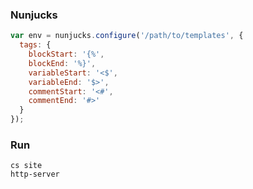 

### Nunjucks #

```javascript
var env = nunjucks.configure('/path/to/templates', {
  tags: {
    blockStart: '{%',
    blockEnd: '%}',
    variableStart: '<$',
    variableEnd: '$>',
    commentStart: '<#',
    commentEnd: '#>'
  }
});
```

### Run #

```
cs site
http-server
```